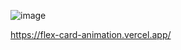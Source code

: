 ![image](https://github.com/VedantHanda771/Flex-Card-Animation/assets/122337658/2d4c07f9-670c-42a6-b7b1-6600c679d1b3)

https://flex-card-animation.vercel.app/
